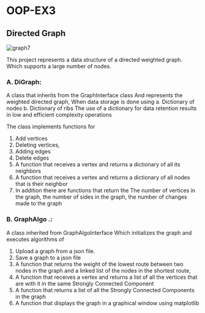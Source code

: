 # OOP-EX3

## Directed Graph
![graph7](https://user-images.githubusercontent.com/73135976/104511874-09395480-55f6-11eb-810e-a4868cda55f9.jpg)


This project represents a data structure of a directed weighted graph. Which supports a large number of nodes.

### A. DiGraph:

A class that inherits from the GraphInterface class
And represents the weighted directed graph,
When data storage is done using
a. Dictionary of nodes
b. Dictionary of ribs
The use of a dictionary for data retention results in low and efficient complexity operations

The class implements functions for

1. Add vertices
2. Deleting vertices,
3. Adding edges
4. Delete edges
5. A function that receives a vertex and returns a dictionary of all its neighbors
6. A function that receives a vertex and returns a dictionary of all nodes that is their neighbor
7. In addition there are functions that return the
The number of vertices in the graph, the number of sides in the graph, the number of changes made to the graph


### B. GraphAlgo .:

A class inherited from GraphAlgoInterface
Which initializes the graph and executes algorithms of


1. Upload a graph from a json file.
2. Save a graph to a json file
3. A function that returns the weight of the lowest route between two nodes in the graph and a linked list of the nodes in the shortest route,
4. A function that receives a vertex and returns a list of all the vertices that are with it in the same Strongly Connected Component
5. A function that returns a list of all the Strongly Connected Components in the graph
6. A function that displays the graph in a graphical window using matplotlib
